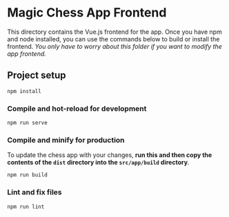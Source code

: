 # Magic Chess App Frontend

This directory contains the Vue.js frontend for the app. Once you have npm and node installed, you can use the commands below to build or install the frontend. _You only have to worry about this folder if you want to modify the app frontend._

## Project setup
```
npm install
```

### Compile and hot-reload for development
```
npm run serve
```

### Compile and minify for production

To update the chess app with your changes, **run this and then copy the contents of the `dist` directory into the `src/app/build` directory**.

```
npm run build
```

### Lint and fix files
```
npm run lint
```
